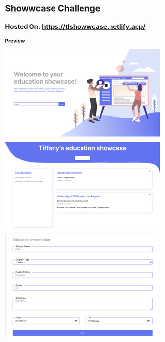 # Showwcase Challenge

## Hosted On: https://tlshowwcase.netlify.app/

### Preview 

![Welcome](./src/images/for_readme/welcome.png)

![Home](./src/images/for_readme/home.png)

![Modal](./src/images/for_readme/modal.png)


